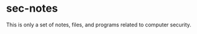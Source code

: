 sec-notes
============

This is only a set of notes, files, and programs related to computer security.
